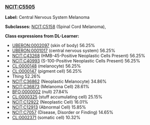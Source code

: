 
### [NCIT:C5505](http://purl.obolibrary.org/obo/NCIT_C5505)
**Label:** Central Nervous System Melanoma

**Subclasses:** [NCIT:C5158](http://purl.obolibrary.org/obo/NCIT_C5158) (Spinal Cord Melanoma), 

**Class expressions from DL-Learner:**

- [UBERON:0002097](http://purl.obolibrary.org/obo/UBERON_0002097) (skin of body) 56.25%
- [UBERON:0001017](http://purl.obolibrary.org/obo/UBERON_0001017) (central nervous system) 56.25%
- [NCIT:C43268](http://purl.obolibrary.org/obo/NCIT_C43268) (HMB-45-Positive Neoplastic Cells Present) 56.25%
- [NCIT:C40993](http://purl.obolibrary.org/obo/NCIT_C40993) (S-100-Positive Neoplastic Cells Present) 56.25%
- [CL:0000148](http://purl.obolibrary.org/obo/CL_0000148) (melanocyte) 56.25%
- [CL:0000147](http://purl.obolibrary.org/obo/CL_0000147) (pigment cell) 56.25%
- Thing 52.26%
- [NCIT:C36862](http://purl.obolibrary.org/obo/NCIT_C36862) (Neoplastic Melanocyte) 34.86%
- [NCIT:C36873](http://purl.obolibrary.org/obo/NCIT_C36873) (Melanoma Cell) 28.61%
- [BFO:0000002](http://purl.obolibrary.org/obo/BFO_0000002) (null) 27.84%
- [CL:0000325](http://purl.obolibrary.org/obo/CL_0000325) (stuff accumulating cell) 25.15%
- [NCIT:C12922](http://purl.obolibrary.org/obo/NCIT_C12922) (Neoplastic Cell) 16.01%
- [NCIT:C12913](http://purl.obolibrary.org/obo/NCIT_C12913) (Abnormal Cell) 15.85%
- [NCIT:C7057](http://purl.obolibrary.org/obo/NCIT_C7057) (Disease, Disorder or Finding) 14.65%
- [CL:0002371](http://purl.obolibrary.org/obo/CL_0002371) (somatic cell) 10.32%


